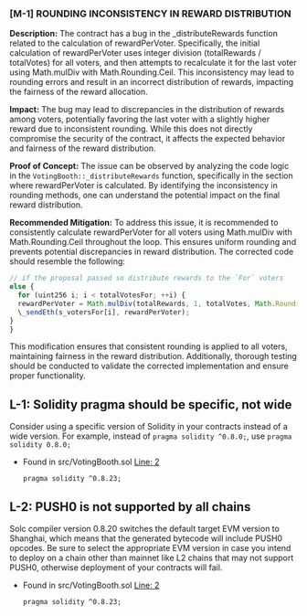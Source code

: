 ### [M-1] ROUNDING INCONSISTENCY IN REWARD DISTRIBUTION

**Description:**
The contract has a bug in the \_distributeRewards function related to the calculation of rewardPerVoter. Specifically, the initial calculation of rewardPerVoter uses integer division (totalRewards / totalVotes) for all voters, and then attempts to recalculate it for the last voter using Math.mulDiv with Math.Rounding.Ceil. This inconsistency may lead to rounding errors and result in an incorrect distribution of rewards, impacting the fairness of the reward allocation.

**Impact:**
The bug may lead to discrepancies in the distribution of rewards among voters, potentially favoring the last voter with a slightly higher reward due to inconsistent rounding. While this does not directly compromise the security of the contract, it affects the expected behavior and fairness of the reward distribution.

**Proof of Concept:**
The issue can be observed by analyzing the code logic in the `VotingBooth::_distributeRewards` function, specifically in the section where rewardPerVoter is calculated. By identifying the inconsistency in rounding methods, one can understand the potential impact on the final reward distribution.

**Recommended Mitigation:**
To address this issue, it is recommended to consistently calculate rewardPerVoter for all voters using Math.mulDiv with Math.Rounding.Ceil throughout the loop. This ensures uniform rounding and prevents potential discrepancies in reward distribution. The corrected code should resemble the following:

```javascript
// if the proposal passed so distribute rewards to the `For` voters
else {
  for (uint256 i; i < totalVotesFor; ++i) {
  rewardPerVoter = Math.mulDiv(totalRewards, 1, totalVotes, Math.Rounding.Ceil);
  \_sendEth(s_votersFor[i], rewardPerVoter);
}
}
```

This modification ensures that consistent rounding is applied to all voters, maintaining fairness in the reward distribution. Additionally, thorough testing should be conducted to validate the corrected implementation and ensure proper functionality.

## L-1: Solidity pragma should be specific, not wide

Consider using a specific version of Solidity in your contracts instead of a wide version. For example, instead of `pragma solidity ^0.8.0;`, use `pragma solidity 0.8.0;`

- Found in src/VotingBooth.sol [Line: 2](src/VotingBooth.sol#L2)

  ```solidity
  pragma solidity ^0.8.23;
  ```

## L-2: PUSH0 is not supported by all chains

Solc compiler version 0.8.20 switches the default target EVM version to Shanghai, which means that the generated bytecode will include PUSH0 opcodes. Be sure to select the appropriate EVM version in case you intend to deploy on a chain other than mainnet like L2 chains that may not support PUSH0, otherwise deployment of your contracts will fail.

- Found in src/VotingBooth.sol [Line: 2](src/VotingBooth.sol#L2)

  ```solidity
  pragma solidity ^0.8.23;
  ```
